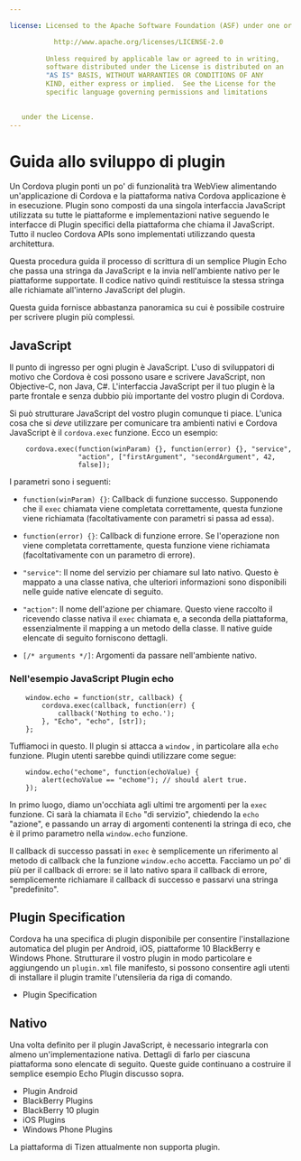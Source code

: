 ```yaml
---

license: Licensed to the Apache Software Foundation (ASF) under one or more contributor license agreements. See the NOTICE file distributed with this work for additional information regarding copyright ownership. The ASF licenses this file to you under the Apache License, Version 2.0 (the "License"); you may not use this file except in compliance with the License. You may obtain a copy of the License at

           http://www.apache.org/licenses/LICENSE-2.0
    
         Unless required by applicable law or agreed to in writing,
         software distributed under the License is distributed on an
         "AS IS" BASIS, WITHOUT WARRANTIES OR CONDITIONS OF ANY
         KIND, either express or implied.  See the License for the
         specific language governing permissions and limitations
    

   under the License.
---
```


# Guida allo sviluppo di plugin

Un Cordova plugin ponti un po' di funzionalità tra WebView alimentando un'applicazione di Cordova e la piattaforma nativa Cordova applicazione è in esecuzione. Plugin sono composti da una singola interfaccia JavaScript utilizzata su tutte le piattaforme e implementazioni native seguendo le interfacce di Plugin specifici della piattaforma che chiama il JavaScript. Tutto il nucleo Cordova APIs sono implementati utilizzando questa architettura.

Questa procedura guida il processo di scrittura di un semplice Plugin Echo che passa una stringa da JavaScript e la invia nell'ambiente nativo per le piattaforme supportate. Il codice nativo quindi restituisce la stessa stringa alle richiamate all'interno JavaScript del plugin.

Questa guida fornisce abbastanza panoramica su cui è possibile costruire per scrivere plugin più complessi.

## JavaScript

Il punto di ingresso per ogni plugin è JavaScript. L'uso di sviluppatori di motivo che Cordova è così possono usare e scrivere JavaScript, non Objective-C, non Java, C#. L'interfaccia JavaScript per il tuo plugin è la parte frontale e senza dubbio più importante del vostro plugin di Cordova.

Si può strutturare JavaScript del vostro plugin comunque ti piace. L'unica cosa che si *deve* utilizzare per comunicare tra ambienti nativi e Cordova JavaScript è il `cordova.exec` funzione. Ecco un esempio:

        cordova.exec(function(winParam) {}, function(error) {}, "service",
                     "action", ["firstArgument", "secondArgument", 42,
                     false]);
    

I parametri sono i seguenti:

*   `function(winParam) {}`: Callback di funzione successo. Supponendo che il `exec` chiamata viene completata correttamente, questa funzione viene richiamata (facoltativamente con parametri si passa ad essa).

*   `function(error) {}`: Callback di funzione errore. Se l'operazione non viene completata correttamente, questa funzione viene richiamata (facoltativamente con un parametro di errore).

*   `"service"`: Il nome del servizio per chiamare sul lato nativo. Questo è mappato a una classe nativa, che ulteriori informazioni sono disponibili nelle guide native elencate di seguito.

*   `"action"`: Il nome dell'azione per chiamare. Questo viene raccolto il ricevendo classe nativa il `exec` chiamata e, a seconda della piattaforma, essenzialmente il mapping a un metodo della classe. Il native guide elencate di seguito forniscono dettagli.

*   `[/* arguments */]`: Argomenti da passare nell'ambiente nativo.

### Nell'esempio JavaScript Plugin echo

        window.echo = function(str, callback) {
            cordova.exec(callback, function(err) {
                callback('Nothing to echo.');
            }, "Echo", "echo", [str]);
        };
    

Tuffiamoci in questo. Il plugin si attacca a `window` , in particolare alla `echo` funzione. Plugin utenti sarebbe quindi utilizzare come segue:

        window.echo("echome", function(echoValue) {
            alert(echoValue == "echome"); // should alert true.
        });
    

In primo luogo, diamo un'occhiata agli ultimi tre argomenti per la `exec` funzione. Ci sarà la chiamata il `Echo` "di servizio", chiedendo la `echo` "azione", e passando un array di argomenti contenenti la stringa di eco, che è il primo parametro nella `window.echo` funzione.

Il callback di successo passati in `exec` è semplicemente un riferimento al metodo di callback che la funzione `window.echo` accetta. Facciamo un po' di più per il callback di errore: se il lato nativo spara il callback di errore, semplicemente richiamare il callback di successo e passarvi una stringa "predefinito".

## Plugin Specification

Cordova ha una specifica di plugin disponibile per consentire l'installazione automatica del plugin per Android, iOS, piattaforme 10 BlackBerry e Windows Phone. Strutturare il vostro plugin in modo particolare e aggiungendo un `plugin.xml` file manifesto, si possono consentire agli utenti di installare il plugin tramite l'utensileria da riga di comando.

*   Plugin Specification

## Nativo

Una volta definito per il plugin JavaScript, è necessario integrarla con almeno un'implementazione nativa. Dettagli di farlo per ciascuna piattaforma sono elencate di seguito. Queste guide continuano a costruire il semplice esempio Echo Plugin discusso sopra.

*   Plugin Android
*   BlackBerry Plugins
*   BlackBerry 10 plugin
*   iOS Plugins
*   Windows Phone Plugins

La piattaforma di Tizen attualmente non supporta plugin.